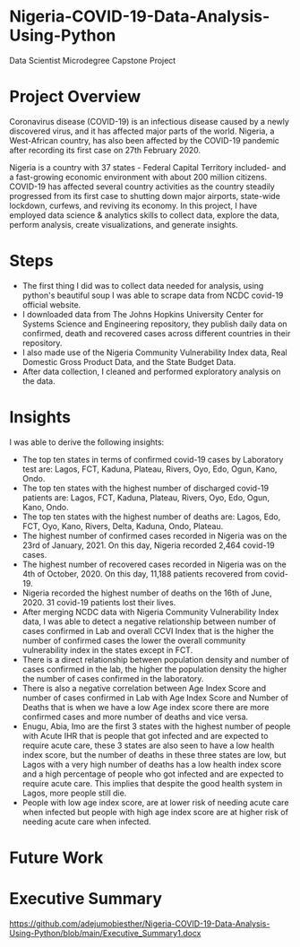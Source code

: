 # Nigeria-COVID-19-Data-Analysis-Using-Python
Data Scientist Microdegree Capstone Project
# Project Overview
Coronavirus disease (COVID-19) is an infectious disease caused by a newly discovered virus, and it has affected major parts of the world. Nigeria, a West-African country, has also been affected by the COVID-19 pandemic after recording its first case on 27th February 2020.

Nigeria is a country with 37 states - Federal Capital Territory included- and a fast-growing economic environment with about 200 million citizens. COVID-19 has affected several country activities as the country steadily progressed from its first case to shutting down major airports, state-wide lockdown, curfews, and reviving its economy.
In this project, I have employed data science & analytics skills to collect data, explore the data, perform analysis, create visualizations, and generate insights. 
# Steps
* The first thing I did was to collect data needed for analysis, using python's beautiful soup I was able to scrape data from NCDC covid-19 official website.
* I downloaded data from The Johns Hopkins University Center for Systems Science and Engineering repository, they publish daily data on confirmed, death and recovered cases across different countries in their repository.
* I also made use of the Nigeria Community Vulnerability Index data, Real Domestic Gross Product Data, and the State Budget Data.
* After data collection, I cleaned and performed exploratory analysis on the data.
# Insights
I was able to derive the following insights:
  * The top ten states in terms of confirmed covid-19 cases by Laboratory test are: Lagos, FCT, Kaduna, Plateau, Rivers, Oyo, Edo, Ogun, Kano, Ondo.
  * The top ten states with the highest number of discharged covid-19 patients are: Lagos, FCT, Kaduna, Plateau, Rivers, Oyo, Edo, Ogun, Kano, Ondo.
  * The top ten states with the highest number of deaths are: Lagos, Edo, FCT, Oyo, Kano, Rivers, Delta, Kaduna, Ondo, Plateau.
  * The highest number of confirmed cases recorded in Nigeria was on the 23rd of January, 2021. On this day, Nigeria recorded 2,464 covid-19 cases.
  * The highest number of recovered cases recorded in Nigeria was on the 4th of October, 2020. On this day, 11,188 patients recovered from covid-19.
  * Nigeria recorded the highest number of deaths on the 16th of June, 2020. 31 covid-19 patients lost their lives.
  * After merging NCDC data with Nigeria Community Vulnerability Index data, I was able to detect a negative relationship between number of cases confirmed in Lab and overall CCVI Index that is the higher the number of confirmed cases the lower the overall community vulnerability index in the states except in FCT.
  * There is a direct relationship between population density and number of cases confirmed in the lab, the higher the population density the higher the number of cases confirmed in the laboratory.
  * There is also a negative correlation between Age Index Score and number of cases confirmed in Lab with Age Index Score and Number of Deaths that is when we have a low Age index score there are more confirmed cases and more number of deaths and vice versa.
  * Enugu, Abia, Imo are the first 3 states with the highest number of people with Acute IHR that is people that got infected and are expected to require acute care, these 3 states are also seen to have a low health index score, but the number of deaths in these three states are low, but Lagos with a very high number of deaths has a low health index score and a high percentage of people who got infected and are expected to require acute care. This implies that despite the good health system in Lagos, more people still die.
  * People with low age index score, are at lower risk of needing acute care when infected but people with high age index score are at higher risk of needing acute care when infected.
# Future Work
# Executive Summary
https://github.com/adejumobiesther/Nigeria-COVID-19-Data-Analysis-Using-Python/blob/main/Executive_Summary1.docx



